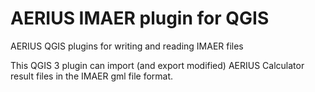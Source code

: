 # AERIUS IMAER plugin for QGIS
AERIUS QGIS plugins for writing and reading IMAER files

This QGIS 3 plugin can import (and export modified) AERIUS Calculator result files in the IMAER gml file format.
